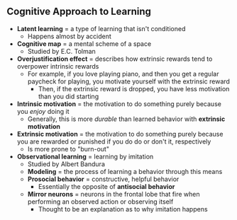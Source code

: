 ## Cognitive Approach to Learning
- **Latent learning** = a type of learning that isn't conditioned
    * Happens almost by accident
- **Cognitive map** = a mental scheme of a space
    * Studied by E.C. Tolman
- **Overjustification effect** = describes how extrinsic rewards tend to overpower intrinsic rewards
    * For example, if you love playing piano, and then you get a regular paycheck for playing, you motivate yourself with the extrinsic reward
        + Then, if the extrinsic reward is dropped, you have less motivation than you did starting
- **Intrinsic motivation** = the motivation to do something purely because you *enjoy* doing it
    * Generally, this is more *durable* than learned behavior with **extrinsic motivation**
- **Extrinsic motivation** = the motivation to do something purely because you are rewarded or punished if you do do or don't it, respectively
    * Is more prone to "burn-out"
- **Observational learning** = learning by imitation
    * Studied by Albert Bandura
    * **Modeling** = the process of learning a behavior through this means
    * **Prosocial behavior** = constructive, helpful behavior
        * Essentially the opposite of **antisocial behavior**
    * **Mirror neurons** = neurons in the frontal lobe that fire when performing an observed action or observing itself
        + Thought to be an explanation as to why imitation happens

